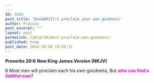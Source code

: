 ```yaml
---
---
ID: 2665
post_title: 'Don&#8217;t proclaim your own goodness'
author: Praison
post_excerpt: ""
layout: post
permalink: /2014/10/dont-proclaim-own-goodness/
published: true
post_date: 2014-10-20 15:59:11
---
```

<strong>Proverbs 20:6</strong>
<strong> New King James Version (NKJV)</strong>

6 Most men will proclaim each his own goodness,
But <span style="color: #ff00ff;"><strong>who can find a faithful man</strong></span>?